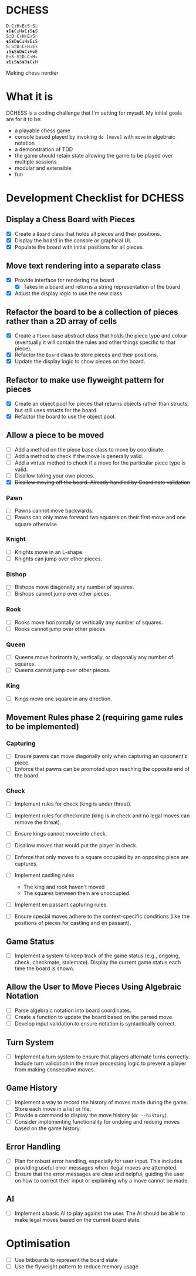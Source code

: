 # DCHESS

```
D♘C♗H♕E♗S♘S♖
♜D♞C♝H♛E♝S♞S 
S♖D♘C♗H♕E♗S♘ 
♞S♜D♞C♝H♛E♝S
S♘S♖D♘C♗H♕E♗ 
♝S♞S♜D♞C♝H♛E 
E♗S♘S♖D♘C♗H♕ 
♛E♝S♞S♜D♞C♝H
```

Making chess nerdier

# What it is

DCHESS is a coding challenge that I'm setting for myself.
My initial goals are for it to be:

- a playable chess game
- console based played by invoking `dc [move]` with `move` in algebraic notation
- a demonstration of TDD
- the game should retain state allowing the game to be played over multiple sessions
- modular and extensible
- fun

# Development Checklist for DCHESS

## Display a Chess Board with Pieces

- [x] Create a `Board` class that holds all pieces and their positions.
- [x] Display the board in the console or graphical UI.
- [x] Populate the board with initial positions for all pieces.

## Move text rendering into a separate class
- [X] Provide interface for rendering the board
  -  [X] Takes in a board and returns a string representation of the board
- [X] Adjust the display logic to use the new class

## Refactor the board to be a collection of pieces rather than a 2D array of cells

- [X] Create a `Piece` base abstract class that holds the piece type and colour (eventually it will contain the rules and other things specific to that piece).
- [X] Refactor the `Board` class to store pieces and their positions.
- [X] Update the display logic to show pieces on the board.

## Refactor to make use flyweight pattern for pieces
- [X] Create an object pool for pieces that returns objects rather than structs, but still uses structs for the board.
- [X] Refactor the board to use the object pool.

## Allow a piece to be moved

- [ ] Add a method on the piece base class to move by coordinate.
- [ ] Add a method to check if the move is generally valid.
- [ ] Add a virtual method to check if a move for the particular piece type is valid.  
- [ ] Disallow taking your own pieces.
- [X] ~~Disallow moving off the board. Already handled by Coordinate validation~~

### Pawn

- [ ] Pawns cannot move backwards.
- [ ] Pawns can only move forward two squares on their first move and one square otherwise.

### Knight

- [ ] Knights move in an L-shape.
- [ ] Knights can jump over other pieces.

### Bishop

- [ ] Bishops move diagonally any number of squares.
- [ ] Bishops cannot jump over other pieces.

### Rook

- [ ] Rooks move horizontally or vertically any number of squares.
- [ ] Rooks cannot jump over other pieces.

### Queen

- [ ] Queens move horizontally, vertically, or diagonally any number of squares.
- [ ] Queens cannot jump over other pieces.

### King

- [ ] Kings move one square in any direction.

## Movement Rules phase 2 (requiring game rules to be implemented)

### Capturing
- [ ] Ensure pawns can move diagonally only when capturing an opponent’s piece.
- [ ] Enforce that pawns can be promoted upon reaching the opposite end of the board.

### Check
- [ ] Implement rules for check (king is under threat).
- [ ] Implement rules for checkmate (king is in check and no legal moves can remove the threat).
- [ ] Ensure kings cannot move into check.
- [ ] Disallow moves that would put the player in check.
 
- [ ] Enforce that only moves to a square occupied by an opposing piece are captures.
- [ ] Implement castling rules
  - The king and rook haven't moved
  - The squares between them are unoccupied.
- [ ] Implement en passant capturing rules.
- [ ] Ensure special moves adhere to the context-specific conditions (like the positions of pieces for castling and en
  passant).

## Game Status

- [ ] Implement a system to keep track of the game status (e.g., ongoing, check, checkmate, stalemate). Display the
  current game status each time the board is shown.

## Allow the User to Move Pieces Using Algebraic Notation

- [ ] Parse algebraic notation into board coordinates.
- [ ] Create a function to update the board based on the parsed move.
- [ ] Develop input validation to ensure notation is syntactically correct.

## Turn System

- [ ] Implement a turn system to ensure that players alternate turns correctly. Include turn validation in the move
  processing logic to prevent a player from making consecutive moves.

## Game History

- [ ] Implement a way to record the history of moves made during the game. Store each move in a list or file.
- [ ] Provide a command to display the move history (`dc --history`).
- [ ] Consider implementing functionality for undoing and redoing moves based on the game history.

## Error Handling

- [ ] Plan for robust error handling, especially for user input. This includes providing useful error messages when
  illegal moves are attempted.
- [ ] Ensure that the error messages are clear and helpful, guiding the user on how to correct their input or explaining
  why a move cannot be made.

## AI

- [ ] Implement a basic AI to play against the user. The AI should be able to make legal moves based on the current board
  state.

# Optimisation 
- [ ] Use bitboards to represent the board state
- [ ] Use the flyweight pattern to reduce memory usage